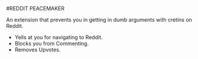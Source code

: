 #REDDIT PEACEMAKER

An extension that prevents you in getting in dumb arguments with cretins on Reddit.

- Yells at you for navigating to Reddit.
- Blocks you from Commenting.
- Removes Upvotes.